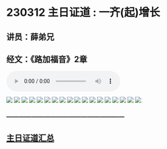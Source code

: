 # 230312 主日证道 : 一齐(起)增长
## 讲员：薛弟兄
## 经文：《路加福音》2章
<audio controls src="./230312.mp3"></audio>

![](./images/1.jpg)
![](./images/2.jpg)
![](./images/3.jpg)
![](./images/4.jpg)
![](./images/5.jpg)
![](./images/6.jpg)
![](./images/7.jpg)
![](./images/8.jpg)
![](./images/9.jpg)
![](./images/10.jpg)
![](./images/11.jpg)
![](./images/12.jpg)
![](./images/13.jpg)
![](./images/14.jpg)
![](./images/15.jpg)
![](./images/16.jpg)
![](./images/17.jpg)
![](./images/18.jpg)




### ———————————————————

## [主日证道汇总](https://nccchurch.github.io/Sermons/)
